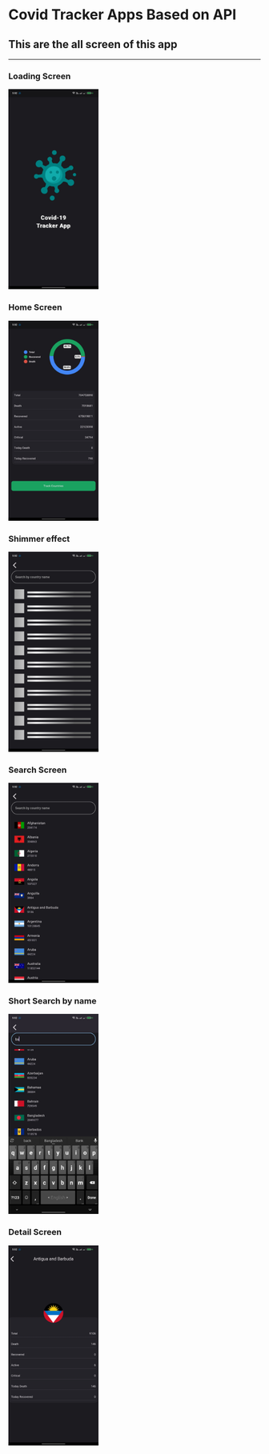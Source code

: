 # Covid Tracker Apps Based on API

## This are the all screen of this app
<hr>

<h3>Loading Screen</h3>
<img alt="Something wrong" src="./git-image/splash.jpg" height="400">

<h3>Home Screen</h3>
<img alt="Something wrong" src="./git-image/home.jpg" height="400">

<h3>Shimmer effect</h3>
<img alt="Something wrong" src="./git-image/shimmer.jpg" height="400">

<h3>Search Screen</h3>
<img alt="Something wrong" src="./git-image/search.jpg" height="400">

<h3>Short Search by name</h3>
<img alt="Something wrong" src="./git-image/search-sort.jpg" height="400">

<h3>Detail Screen</h3>
<img alt="Something wrong" src="./git-image/last-screen.jpg" height="400">


